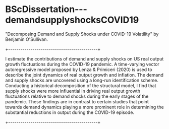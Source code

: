 # BScDissertation---demandsupplyshocksCOVID19
"Decomposing Demand and Supply Shocks under COVID-19 Volatility" by Benjamin O'Sullivan. 

+--------------------------------------------+

I estimate the contributions of demand and supply shocks on US
real output growth fluctuations during the COVID-19 pandemic. A time-varying
vector autoregressive model proposed by Lenza & Primiceri (2020) is used to
describe the joint dynamics of real output growth and inflation. The demand and
supply shocks are uncovered using a long-run identification scheme. Conducting
a historical decomposition of the structural model, I find that supply shocks were
more influential in driving real output growth fluctuations relative to demand
shocks during the early stages of the pandemic. These findings are in contrast to
certain studies that point towards demand dynamics playing a more prominent
role in determining the substantial reductions in output during the COVID-19
episode.

+--------------------------------------------+
